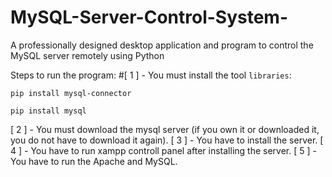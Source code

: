 # MySQL-Server-Control-System-
A professionally designed desktop application and program to control the MySQL server remotely using Python

Steps to run the program:
#[ 1 ] - You must install the tool `libraries`:

```
pip install mysql-connector
```

```
pip install mysql
```
[ 2 ] - You must download the mysql server (if you own it or downloaded it, you do not have to download it again).
[ 3 ] -  You have to install the server.
[ 4 ] - You have to run xampp controll panel after installing the server.
[ 5 ] - You have to run the Apache and MySQL.
